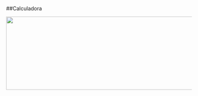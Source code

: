 ##Calculadora

<p align="center">
  <img width="600" height="200" src="![](https://github.com/carlosuhlmann/gerador_loterias/blob/master/gerador.jpg)">
</p>











 


